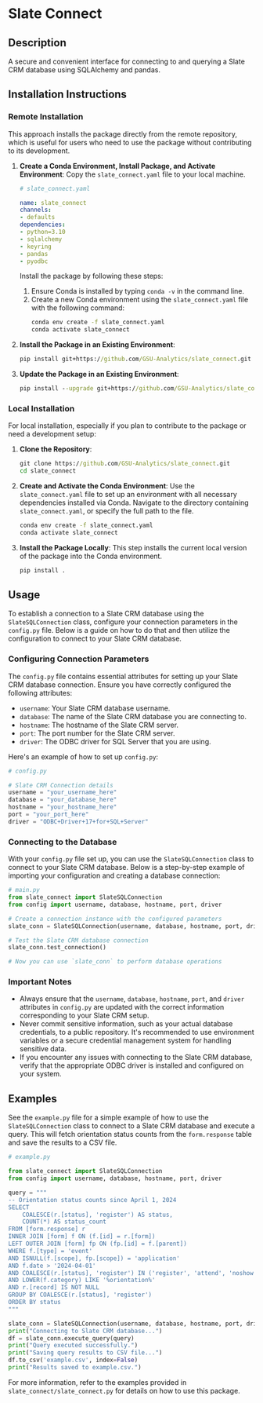 # Slate Connect

## Description
A secure and convenient interface for connecting to and querying a Slate CRM database using SQLAlchemy and pandas.

## Installation Instructions

### Remote Installation

This approach installs the package directly from the remote repository, which is useful for users who need to use the package without contributing to its development.

1. **Create a Conda Environment, Install Package, and Activate Environment**:
   Copy the `slate_connect.yaml` file to your local machine.

   ```yaml
   # slate_connect.yaml

   name: slate_connect
   channels:
   - defaults
   dependencies:
   - python=3.10
   - sqlalchemy
   - keyring
   - pandas
   - pyodbc
   ```

   Install the package by following these steps: 
   1. Ensure Conda is installed by typing `conda -v` in the command line.
   2. Create a new Conda environment using the `slate_connect.yaml` file with the following command:
      ```cmd
      conda env create -f slate_connect.yaml
      conda activate slate_connect
      ```

2. **Install the Package in an Existing Environment**:
   ```cmd
   pip install git+https://github.com/GSU-Analytics/slate_connect.git
   ```

3. **Update the Package in an Existing Environment**:
   ```cmd
   pip install --upgrade git+https://github.com/GSU-Analytics/slate_connect.git
   ```

### Local Installation

For local installation, especially if you plan to contribute to the package or need a development setup:

1. **Clone the Repository**:
   ```cmd
   git clone https://github.com/GSU-Analytics/slate_connect.git
   cd slate_connect
   ```

2. **Create and Activate the Conda Environment**:
   Use the `slate_connect.yaml` file to set up an environment with all necessary dependencies installed via Conda. Navigate to the directory containing `slate_connect.yaml`, or specify the full path to the file.

   ```cmd
   conda env create -f slate_connect.yaml
   conda activate slate_connect
   ```

3. **Install the Package Locally**:
   This step installs the current local version of the package into the Conda environment.
   ```cmd
   pip install .
   ```

## Usage

To establish a connection to a Slate CRM database using the `SlateSQLConnection` class, configure your connection parameters in the `config.py` file. Below is a guide on how to do that and then utilize the configuration to connect to your Slate CRM database.

### Configuring Connection Parameters

The `config.py` file contains essential attributes for setting up your Slate CRM database connection. Ensure you have correctly configured the following attributes:

- `username`: Your Slate CRM database username.
- `database`: The name of the Slate CRM database you are connecting to.
- `hostname`: The hostname of the Slate CRM server.
- `port`: The port number for the Slate CRM server.
- `driver`: The ODBC driver for SQL Server that you are using.

Here's an example of how to set up `config.py`:

```python
# config.py

# Slate CRM Connection details
username = "your_username_here"
database = "your_database_here"
hostname = "your_hostname_here"
port = "your_port_here"
driver = "ODBC+Driver+17+for+SQL+Server"
```

### Connecting to the Database

With your `config.py` file set up, you can use the `SlateSQLConnection` class to connect to your Slate CRM database. Below is a step-by-step example of importing your configuration and creating a database connection:

```python
# main.py
from slate_connect import SlateSQLConnection
from config import username, database, hostname, port, driver

# Create a connection instance with the configured parameters
slate_conn = SlateSQLConnection(username, database, hostname, port, driver)

# Test the Slate CRM database connection
slate_conn.test_connection()

# Now you can use `slate_conn` to perform database operations
```

### Important Notes

- Always ensure that the `username`, `database`, `hostname`, `port`, and `driver` attributes in `config.py` are updated with the correct information corresponding to your Slate CRM setup.
- Never commit sensitive information, such as your actual database credentials, to a public repository. It's recommended to use environment variables or a secure credential management system for handling sensitive data.
- If you encounter any issues with connecting to the Slate CRM database, verify that the appropriate ODBC driver is installed and configured on your system.

## Examples

See the `example.py` file for a simple example of how to use the `SlateSQLConnection` class to connect to a Slate CRM database and execute a query. This will fetch orientation status counts from the `form.response` table and save the results to a CSV file.

```python
# example.py

from slate_connect import SlateSQLConnection
from config import username, database, hostname, port, driver

query = """
-- Orientation status counts since April 1, 2024
SELECT
    COALESCE(r.[status], 'register') AS status,
    COUNT(*) AS status_count
FROM [form.response] r 
INNER JOIN [form] f ON (f.[id] = r.[form]) 
LEFT OUTER JOIN [form] fp ON (fp.[id] = f.[parent])
WHERE f.[type] = 'event' 
AND ISNULL(f.[scope], fp.[scope]) = 'application'
AND f.date > '2024-04-01'
AND COALESCE(r.[status], 'register') IN ('register', 'attend', 'noshow', 'cancel')
AND LOWER(f.category) LIKE '%orientation%'
AND r.[record] IS NOT NULL
GROUP BY COALESCE(r.[status], 'register')
ORDER BY status
"""

slate_conn = SlateSQLConnection(username, database, hostname, port, driver)
print("Connecting to Slate CRM database...")
df = slate_conn.execute_query(query)
print("Query executed successfully.")
print("Saving query results to CSV file...")
df.to_csv('example.csv', index=False)
print("Results saved to example.csv.")
```

For more information, refer to the examples provided in `slate_connect/slate_connect.py` for details on how to use this package.